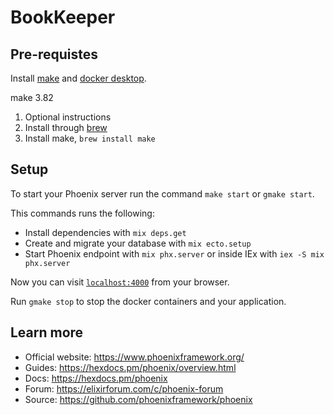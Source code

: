 # BookKeeper

## Pre-requistes
Install [make](https://formulae.brew.sh/formula/make#default) and [docker desktop](https://www.docker.com/products/docker-desktop).

make 3.82
  1. Optional instructions
  1. Install through [brew](https://brew.sh/)
  1. Install make, `brew install make`

## Setup
To start your Phoenix server run the command `make start` or `gmake start`.

This commands runs the following:
  * Install dependencies with `mix deps.get`
  * Create and migrate your database with `mix ecto.setup`
  * Start Phoenix endpoint with `mix phx.server` or inside IEx with `iex -S mix phx.server`

Now you can visit [`localhost:4000`](http://localhost:4000) from your browser.

Run `gmake stop` to stop the docker containers and your application.

## Learn more

  * Official website: https://www.phoenixframework.org/
  * Guides: https://hexdocs.pm/phoenix/overview.html
  * Docs: https://hexdocs.pm/phoenix
  * Forum: https://elixirforum.com/c/phoenix-forum
  * Source: https://github.com/phoenixframework/phoenix
